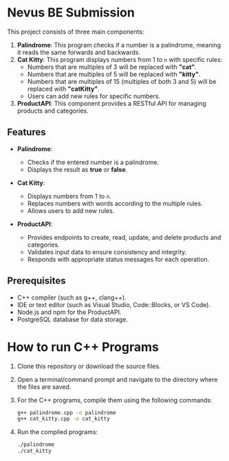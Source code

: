 # Nevus BE Submission

This project consists of three main components:

1. **Palindrome**: This program checks if a number is a palindrome, meaning it reads the same forwards and backwards.
2. **Cat Kitty**: This program displays numbers from 1 to `n` with specific rules:
   - Numbers that are multiples of 3 will be replaced with **"cat"**.
   - Numbers that are multiples of 5 will be replaced with **"kitty"**.
   - Numbers that are multiples of 15 (multiples of both 3 and 5) will be replaced with **"catKitty"**.
   - Users can add new rules for specific numbers.
3. **ProductAPI**: This component provides a RESTful API for managing products and categories.

## Features

- **Palindrome**:

  - Checks if the entered number is a palindrome.
  - Displays the result as **true** or **false**.

- **Cat Kitty**:

  - Displays numbers from 1 to `n`.
  - Replaces numbers with words according to the multiple rules.
  - Allows users to add new rules.

- **ProductAPI**:
  - Provides endpoints to create, read, update, and delete products and categories.
  - Validates input data to ensure consistency and integrity.
  - Responds with appropriate status messages for each operation.

## Prerequisites

- C++ compiler (such as g++, clang++).
- IDE or text editor (such as Visual Studio, Code::Blocks, or VS Code).
- Node.js and npm for the ProductAPI.
- PostgreSQL database for data storage.

# How to run C++ Programs

1. Clone this repository or download the source files.
2. Open a terminal/command prompt and navigate to the directory where the files are saved.
3. For the C++ programs, compile them using the following commands:

   ```bash
   g++ palindrome.cpp -o palindrome
   g++ cat_kitty.cpp -o cat_kitty
   ```

4. Run the compiled programs:
   ```bash
   ./palindrome
   ./cat_kitty
   ```
